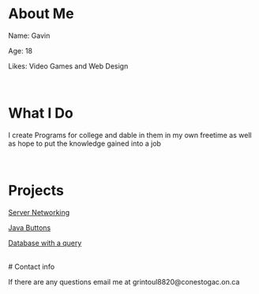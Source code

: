 # About Me
<p>Name: Gavin</p>
<p>Age: 18</p>
<p>Likes: Video Games and Web Design</p>
<br>

# What I Do
<p> I create Programs for college and dable in them in my own freetime as well as hope to put the knowledge gained into a job</p>
<br>

# Projects
<p><a href="A1.pkt" download>Server Networking</a></p>
<p><a href="index.html" download>Java Buttons</a></p>
<p><a href="Assignment 1 DB GR.dccdb" download>Database with a query</a></p>

<br>
# Contact info
<p>If there are any questions email me at grintoul8820@conestogac.on.ca
